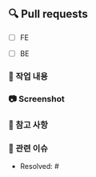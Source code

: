 ## 🔍 Pull requests
- [ ] FE
- [ ] BE


### 📝 작업 내용


### 📷 Screenshot


### 📌 참고 사항


### 📮 관련 이슈
- Resolved: #
